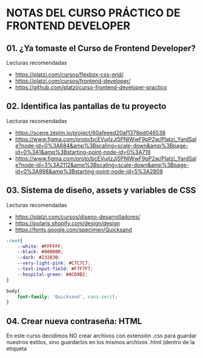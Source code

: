 # NOTAS DEL CURSO PRÁCTICO DE FRONTEND DEVELOPER

## 01. ¿Ya tomaste el Curso de Frontend Developer?
Lecturas recomendadas

* https://platzi.com/cursos/flexbox-css-grid/
* https://platzi.com/cursos/frontend-developer/
* https://github.com/platzi/curso-frontend-developer-practico

## 02. Identifica las pantallas de tu proyecto
Lecturas recomendadas
* https://scene.zeplin.io/project/60afeeed20af1378ed046538
* https://www.figma.com/proto/bcEVujIzJj5PNIWwF9pP2w/Platzi_YardSale?node-id=0%3A684&amp%3Bscaling=scale-down&amp%3Bpage-id=0%3A1&amp%3Bstarting-point-node-id=0%3A719
* https://www.figma.com/proto/bcEVujIzJj5PNIWwF9pP2w/Platzi_YardSale?node-id=3%3A2112&amp%3Bscaling=scale-down&amp%3Bpage-id=0%3A998&amp%3Bstarting-point-node-id=5%3A2808

## 03. Sistema de diseño, assets y variables de CSS
Lecturas recomendadas
* https://platzi.com/cursos/diseno-desarrolladores/
* https://polaris.shopify.com/design/design
* https://fonts.google.com/specimen/Quicksand

```css
:root{
    --white: #FFFFFF;
    --black: #000000;
    --dark: #232830;
    --very-light-pink: #C7C7C7;
    --text-input-field: #F7F7F7;
    --hospital-green: #ACD9B2;
}

body{
    font-family: 'Quicksand', sans-serif;
}

```

## 04. Crear nueva contraseña: HTML
En este curso decidimos NO crear archivos con extensión .css para guardar nuestros estilos, sino guardarlos en los mismos archivos .html (dentro de la etiqueta <style>).

Si lo prefieres, puedes hacer esta división con tus propios archivos .css. De hecho, es la forma más recomendada de trabajar profesionalmente con HTML y CSS.

Pero con nuestra profesora Estefanny Aguilar lo haremos sin esta separación para facilitar la migración a componentes en el Curso Práctico de React.js (que muy pronto tomarás si continúas con la Escuela de JavaScript).

¡Mucha suerte durante tu maquetación!
  
* atajos en HTML: https://coderslink.com/talento/blog/ahorra-tiempo-al-escribir-codigo-html-en-visual-studio-code-utilizando-emmet/
  
```html
<!DOCTYPE html>
<html lang="en">
<head>
  <meta charset="UTF-8">
  <meta http-equiv="X-UA-Compatible" content="IE=edge">
  <meta name="viewport" content="width=device-width, initial-scale=1.0">
  <link rel="preconnect" href="https://fonts.googleapis.com">
  <link rel="preconnect" href="https://fonts.gstatic.com" crossorigin>
  <link href="https://fonts.googleapis.com/css2?family=Quicksand:wght@300;500;700&display=swap" rel="stylesheet">
  <title>Document</title>
  <style>
    :root {
      --white: #FFFFFF;
      --black: #000000;
      --very-light-pink: #C7C7C7;
      --text-input-field: #F7F7F7;
      --hospital-green: #ACD9B2;
      --sm: 14px;
      --md: 16px;
      --lg: 18px;
    }
    body {
      margin: 0;
      font-family: 'Quicksand', sans-serif;
    }
    .login {
      width: 100%;
      height: 100vh;
      display: grid;
      place-items: center;
    }
    .form-container {
      display: grid;
      grid-template-rows: auto 1fr auto;
      width: 300px;
    }
    .logo {
      width: 150px;
      margin-bottom: 48px;
      justify-self: center;
      display: none;
    }
    .title {
      font-size: var(--lg);
      margin-bottom: 12px;
      text-align: center;
    }
    .subtitle {
      color: var(--very-light-pink);
      font-size: var(--md);
      font-weight: 300;
      margin-top: 0;
      margin-bottom: 32px;
      text-align: center;
    }
    .form {
      display: flex;
      flex-direction: column;
    }
    .label {
      font-size: var(--sm);
      font-weight: bold;
      margin-bottom: 4px;
    }
    .input {
      background-color: var(--text-input-field);
      border: none;
      border-radius: 8px;
      height: 30px;
      font-size: var(--md);
      padding: 6px;
      margin-bottom: 12px;
    }
    .primary-button {
      background-color: var(--hospital-green);
      border-radius: 8px;
      border: none;
      color: var(--white);
      width: 100%;
      cursor: pointer;
      font-size: var(--md);
      font-weight: bold;
      height: 50px;
    }
    .login-button {
      margin-top: 14px;
      margin-bottom: 30px;
    }
    @media (max-width: 640px) {
      .logo {
        display: block;
      }
    }
  </style>
</head>
<body>
  <div class="login">
    <div class="form-container">
      <img src="./logos/logo_yard_sale.svg" alt="logo" class="logo">

      <h1 class="title">Create a new password</h1>
      <p class="subtitle">Enter a new passwrd for yue account</p>

      <form action="/" class="form">
        <label for="password" class="label">Password</label>
        <input type="password" id="password" placeholder="*********" class="input input-password">

        <label for="new-password" class="label">Password</label>
        <input type="password" id="new-password" placeholder="*********" class="input input-password">

        <input type="submit" value="Confirm" class="primary-button login-button">
      </form>
    </div>
  </div>
</body>
</html>
```
  
